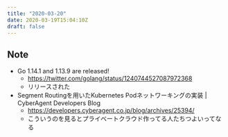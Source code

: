 ```yaml
---
title: "2020-03-20"
date: 2020-03-19T15:04:10Z
draft: false
---
```


## Note

* Go 1.14.1 and 1.13.9 are released!
  * https://twitter.com/golang/status/1240744527087972368
  * リリースされた
* Segment Routingを用いたKubernetes Podネットワーキングの実装 | CyberAgent Developers Blog
  * https://developers.cyberagent.co.jp/blog/archives/25394/
  * こういうのを見るとプライベートクラウド作ってる人たちつよいってなる
